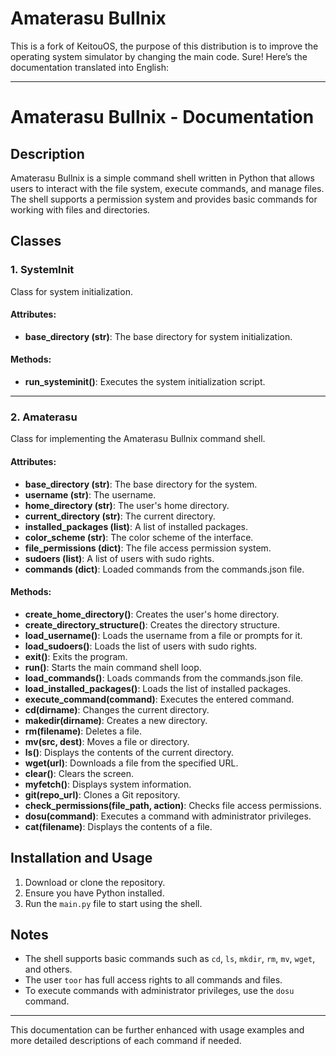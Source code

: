 # Amaterasu Bullnix
This is a fork of KeitouOS, the purpose of this distribution is to improve the operating system simulator by changing the main code.
Sure! Here’s the documentation translated into English:

---

# Amaterasu Bullnix - Documentation

## Description
Amaterasu Bullnix is a simple command shell written in Python that allows users to interact with the file system, execute commands, and manage files. The shell supports a permission system and provides basic commands for working with files and directories.

## Classes

### 1. SystemInit
Class for system initialization.

#### Attributes:
- **base_directory (str)**: The base directory for system initialization.

#### Methods:
- **run_systeminit()**: Executes the system initialization script.

---

### 2. Amaterasu
Class for implementing the Amaterasu Bullnix command shell.

#### Attributes:
- **base_directory (str)**: The base directory for the system.
- **username (str)**: The username.
- **home_directory (str)**: The user's home directory.
- **current_directory (str)**: The current directory.
- **installed_packages (list)**: A list of installed packages.
- **color_scheme (str)**: The color scheme of the interface.
- **file_permissions (dict)**: The file access permission system.
- **sudoers (list)**: A list of users with sudo rights.
- **commands (dict)**: Loaded commands from the commands.json file.

#### Methods:
- **create_home_directory()**: Creates the user's home directory.
- **create_directory_structure()**: Creates the directory structure.
- **load_username()**: Loads the username from a file or prompts for it.
- **load_sudoers()**: Loads the list of users with sudo rights.
- **exit()**: Exits the program.
- **run()**: Starts the main command shell loop.
- **load_commands()**: Loads commands from the commands.json file.
- **load_installed_packages()**: Loads the list of installed packages.
- **execute_command(command)**: Executes the entered command.
- **cd(dirname)**: Changes the current directory.
- **makedir(dirname)**: Creates a new directory.
- **rm(filename)**: Deletes a file.
- **mv(src, dest)**: Moves a file or directory.
- **ls()**: Displays the contents of the current directory.
- **wget(url)**: Downloads a file from the specified URL.
- **clear()**: Clears the screen.
- **myfetch()**: Displays system information.
- **git(repo_url)**: Clones a Git repository.
- **check_permissions(file_path, action)**: Checks file access permissions.
- **dosu(command)**: Executes a command with administrator privileges.
- **cat(filename)**: Displays the contents of a file.

## Installation and Usage
1. Download or clone the repository.
2. Ensure you have Python installed.
3. Run the `main.py` file to start using the shell.

## Notes
- The shell supports basic commands such as `cd`, `ls`, `mkdir`, `rm`, `mv`, `wget`, and others.
- The user `toor` has full access rights to all commands and files.
- To execute commands with administrator privileges, use the `dosu` command.

---

This documentation can be further enhanced with usage examples and more detailed descriptions of each command if needed.
